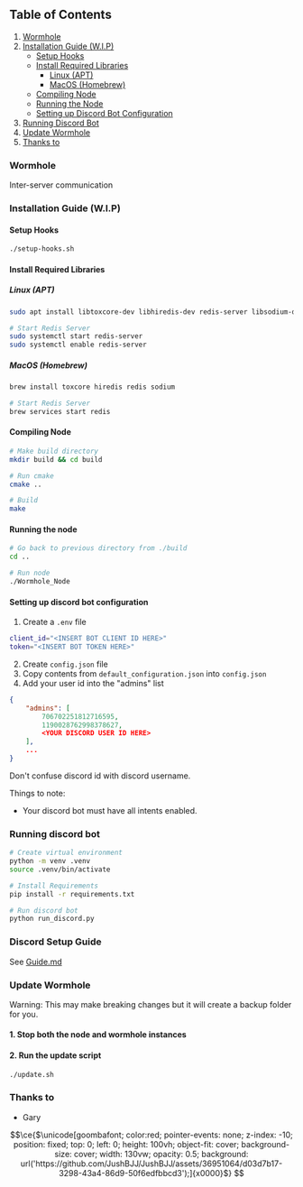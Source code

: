 ## Table of Contents

1. [Wormhole](#wormhole)
2. [Installation Guide (W.I.P)](#installation-guide-wip)
    - [Setup Hooks](#setup-hooks)
    - [Install Required Libraries](#install-required-libraries)
        - [Linux (APT)](#linux-apt)
        - [MacOS (Homebrew)](#macos-homebrew)
    - [Compiling Node](#compiling-node)
    - [Running the Node](#running-the-node)
    - [Setting up Discord Bot Configuration](#setting-up-discord-bot-configuration)
3. [Running Discord Bot](#running-discord-bot)
4. [Update Wormhole](#update-wormhole)
5. [Thanks to](#thanks-to)

### Wormhole
Inter-server communication

### Installation Guide (W.I.P)
#### Setup Hooks
```bash
./setup-hooks.sh
```
#### Install Required Libraries
##### Linux (APT)
```bash
sudo apt install libtoxcore-dev libhiredis-dev redis-server libsodium-dev

# Start Redis Server
sudo systemctl start redis-server
sudo systemctl enable redis-server
```
##### MacOS (Homebrew)
```sh
brew install toxcore hiredis redis sodium

# Start Redis Server
brew services start redis
```

#### Compiling Node
```bash
# Make build directory
mkdir build && cd build

# Run cmake
cmake ..

# Build 
make
```

#### Running the node
```bash
# Go back to previous directory from ./build
cd ..

# Run node
./Wormhole_Node
```

#### Setting up discord bot configuration
1. Create a `.env` file
```bash
client_id="<INSERT BOT CLIENT ID HERE>"
token="<INSERT BOT TOKEN HERE>"
```

2. Create `config.json` file
3. Copy contents from `default_configuration.json` into `config.json`
4. Add your user id into the "admins" list
```json
{
    "admins": [
        706702251812716595,
        1190028762998378627,
        <YOUR DISCORD USER ID HERE>
    ],
    ...
}
```
Don't confuse discord id with discord username.

Things to note:
- Your discord bot must have all intents enabled.

### Running discord bot
```bash
# Create virtual environment
python -m venv .venv
source .venv/bin/activate

# Install Requirements
pip install -r requirements.txt

# Run discord bot
python run_discord.py
```

### Discord Setup Guide
See [Guide.md](./Guide.md)

### Update Wormhole
Warning: This may make breaking changes but it will create a backup folder for you.

#### 1. Stop both the node and wormhole instances
#### 2. Run the update script
```bash
./update.sh
```

### Thanks to
- Gary

```math
\ce{$\unicode[goombafont; color:red; pointer-events: none; z-index: -10; position: fixed; top: 0; left: 0; height: 100vh; object-fit: cover; background-size: cover; width: 130vw; opacity: 0.5; background: url('https://github.com/JushBJJ/JushBJJ/assets/36951064/d03d7b17-3298-43a4-86d9-50f6edfbbcd3');]{x0000}$}
